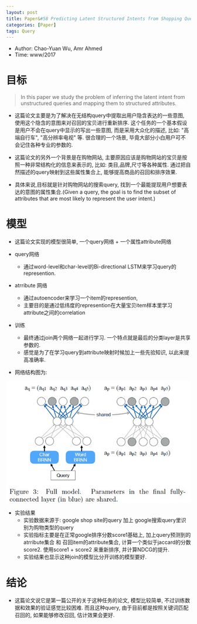 ```yaml
---
layout: post
title: Paper&#58 Predicting Latent Structured Intents from Shopping Queries
categories: [Paper]
tags: Query
---
```




* Author: Chao-Yuan Wu, Amr Ahmed
* Time: www/2017

# 目标

> In this paper we study the problem of inferring the latent intent from unstructured queries and mapping them to structured attributes.

* 这篇论文主要是为了解决在无结构query中提取出用户隐含表达的一些意图, 使用这个隐含的意图来对召回的宝贝进行重新排序. 这个任务的一个基本假设是用户不会在query中显示的写出一些意图, 而是采用大众化的描述, 比如: "高端自行车", "高分辨率电视" 等.  很合理的一个场景, 毕竟大部分小白用户可不会记住各种专业的参数的.

* 这篇论文的另外一个背景是在购物网站, 主要原因应该是购物网站的宝贝是按照一种非常结构化的信息来表示的, 比如: 类目,品牌,尺寸等各种属性. 通过把自然描述的query映射到这些属性集合上, 能够提高商品的召回和排序效果.

* 具体来说,目标就是针对购物网站的搜索query, 找到一个最能提现用户想要表达的意图的属性集合.(Given a query, the goal is to find the subset of attributes that are most likely to represent the user intent.)

# 模型

* 这篇论文实现的模型很简单, 一个query网络 + 一个属性attribute网络

* query网络
    - 通过word-level和char-level的Bi-directional LSTM来学习query的represention.
    
* atrribute 网络
    - 通过autoencoder来学习一个item的represention, 
    - 主要目的是通过低纬度的represention在大量宝贝item样本里学习attribute之间的correlation
    
* 训练
    - 最终通过join两个网络一起进行学习. 一个特点就是最后的分类layer是共享参数的.
    - 感觉是为了在学习query到attribute映射时候加上一些先验知识, 以此来提高准确率.

* 网络结构图为:
 <img src='../../images/prediction_latent.JPG' />

* 实验结果
    - 实验数据来源于: google shop site的query 加上 google搜索query里识别为购物类型的query
    - 实验指标主要是在正常google排序分数score1基础上, 加上query预测到的atrribute集合 和 召回item的attribute集合, 计算一个类似于jaccard的分数 score2. 使用score1 + score2 来重新排序, 并计算NDCG的提升. 
    - 实验结果也显示这种join的模型比分开训练的模型要好.

# 结论
* 这篇论文说它是第一篇公开的关于这种任务的论文, 模型比较简单, 不过训练数据和效果的验证感觉比较困难. 而且这种query, 由于目前都是按照关键词匹配召回的, 如果能够修改召回, 估计效果会更好.
